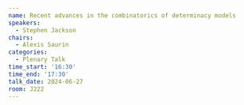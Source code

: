```yaml
---
name: Recent advances in the combinatorics of determinacy models
speakers:
  - Stephen Jackson
chairs:
  - Alexis Saurin
categories:
  - Plenary Talk
time_start: '16:30'
time_end: '17:30'
talk_date: 2024-06-27
room: J222
---
```


